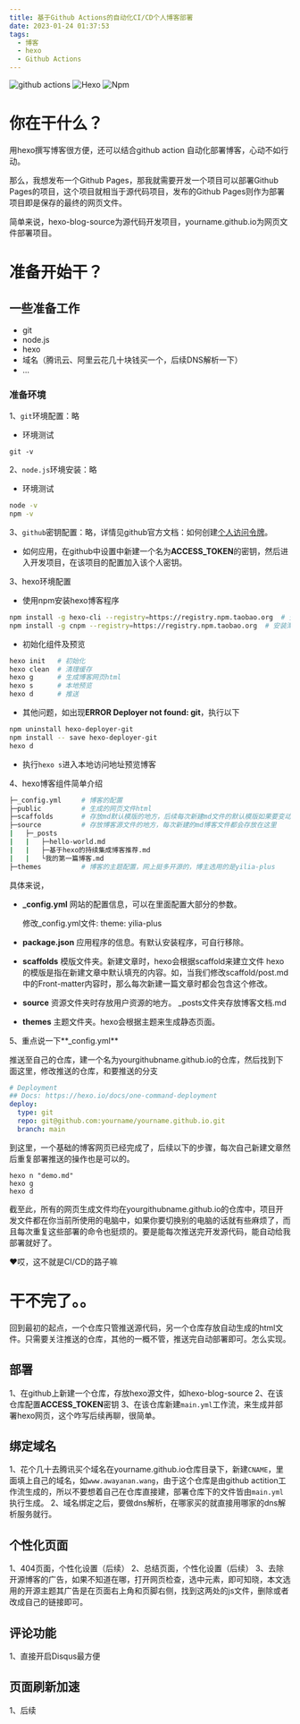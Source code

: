 ```yaml
---
title: 基于Github Actions的自动化CI/CD个人博客部署
date: 2023-01-24 01:37:53
tags: 
  - 博客
  - hexo
  - Github Actions
---
```

<img alt="github actions" src="https://img.shields.io/badge/-Github_Actions-2088FF?style=flat-square&logo=github-actions&logoColor=white" /> <img alt="Hexo" src="https://img.shields.io/badge/-Hexo-2088FF?style=flat-square&logo=hexo&logoColor=white" /> <img alt="Npm" src="https://img.shields.io/badge/-Npm-2088FF?style=flat-square&logo=npm&logoColor=white" /> 

# 你在干什么？

用hexo撰写博客很方便，还可以结合github action 自动化部署博客，心动不如行动。

那么，我想发布一个Github Pages，那我就需要开发一个项目可以部署Github Pages的项目，这个项目就相当于源代码项目，发布的Github Pages则作为部署项目即是保存的最终的网页文件。

简单来说，hexo-blog-source为源代码开发项目，yourname.github.io为网页文件部署项目。


# 准备开始干？
## 一些准备工作
- git
- node.js
- hexo
- 域名（腾讯云、阿里云花几十块钱买一个，后续DNS解析一下）
- ...

### 准备环境
1、`git`环境配置：略
- 环境测试
```
git -v
```

2、`node.js`环境安装：略
- 环境测试
```bash
node -v
npm -v
```

3、`github`密钥配置：略，详情见github官方文档：如何创建[个人访问令牌](https://docs.github.com/en/authentication/keeping-your-account-and-data-secure/creating-a-personal-access-token)。

- 如何应用，在github中设置中新建一个名为**ACCESS_TOKEN**的密钥，然后进入开发项目，在该项目的配置加入该个人密钥。

3、hexo环境配置
- 使用npm安装hexo博客程序
```bash
npm install -g hexo-cli --registry=https://registry.npm.taobao.org  # 安装淘宝源npm
npm install -g cnpm --registry=https://registry.npm.taobao.org  # 安装淘宝源cnpm
```
- 初始化组件及预览
```bash
hexo init   # 初始化
hexo clean  # 清理缓存
hexo g      # 生成博客网页html
hexo s      # 本地预览
hexo d      # 推送
```
- 其他问题，如出现**ERROR Deployer not found: git**，执行以下
```bash
npm uninstall hexo-deployer-git
npm install -- save hexo-deployer-git
hexo d
```

- 执行`hexo s`进入本地访问地址预览博客

4、hexo博客组件简单介绍

```bash
├─_config.yml     # 博客的配置
├─public          # 生成的网页文件html
├─scaffolds       # 存放md默认模版的地方，后续每次新建md文件的默认模版如果要变动，修改post.md即可
├─source          # 存放博客源文件的地方，每次新建的md博客文件都会存放在这里
|   ├─_posts
|   |   ├─hello-world.md
|   |   ├─基于hexo的持续集成博客推荐.md
|   |   └我的第一篇博客.md
├─themes          # 博客的主题配置，网上挺多开源的，博主选用的是yilia-plus
```

具体来说，

- **_config.yml**
  网站的配置信息，可以在里面配置大部分的参数。

  修改_config.yml文件: theme: yilia-plus

- **package.json**
  应用程序的信息。有默认安装程序，可自行移除。

- **scaffolds**
  模版文件夹。新建文章时，hexo会根据scaffold来建立文件
  hexo的模版是指在新建文章中默认填充的内容。如，当我们修改scaffold/post.md中的Front-matter内容时，那么每次新建一篇文章时都会包含这个修改。

- **source**
  资源文件夹时存放用户资源的地方。
  _posts文件夹存放博客文档.md

- **themes**
  主题文件夹。hexo会根据主题来生成静态页面。

5、重点说一下**_config.yml**

推送至自己的仓库，建一个名为yourgithubname.github.io的仓库，然后找到下面这里，修改推送的仓库，和要推送的分支

```yaml
# Deployment
## Docs: https://hexo.io/docs/one-command-deployment
deploy:
  type: git
  repo: git@github.com:yourname/yourname.github.io.git
  branch: main
```

到这里，一个基础的博客网页已经完成了，后续以下的步骤，每次自己新建文章然后重复部署推送的操作也是可以的。

```
hexo n "demo.md"
hexo g
hexo d
```

截至此，所有的网页生成文件均在yourgithubname.github.io的仓库中，项目开发文件都在你当前所使用的电脑中，如果你要切换别的电脑的话就有些麻烦了，而且每次重复这些部署的命令也挺烦的。要是能每次推送完开发源代码，能自动给我部署就好了。

❤哎，这不就是CI/CD的路子嘛

# 干不完了。。
回到最初的起点，一个仓库只管推送源代码，另一个仓库存放自动生成的html文件。只需要关注推送的仓库，其他的一概不管，推送完自动部署即可。怎么实现。
## 部署
1、在github上新建一个仓库，存放hexo源文件，如hexo-blog-source
2、在该仓库配置**ACCESS_TOKEN**密钥
3、在该仓库新建`main.yml`工作流，来生成并部署hexo网页，这个咋写后续再聊，很简单。

## 绑定域名
1、花个几十去腾讯买个域名在yourname.github.io仓库目录下，新建`CNAME`，里面填上自己的域名，如`www.awayanan.wang`，由于这个仓库是由github actition工作流生成的，所以不要想着自己在仓库直接建，部署仓库下的文件皆由`main.yml`执行生成。
2、域名绑定之后，要做dns解析，在哪家买的就直接用哪家的dns解析服务就行。

## 个性化页面
1、404页面，个性化设置（后续）
2、总结页面，个性化设置（后续）
3、去除开源博客的广告，如果不知道在哪，打开网页检查，选中元素，即可知晓，本文选用的开源主题其广告是在页面右上角和页脚右侧，找到这两处的js文件，删除或者改成自己的链接即可。


## 评论功能
1、直接开启Disqus最方便


## 页面刷新加速
1、后续


